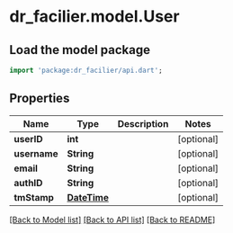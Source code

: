 # dr_facilier.model.User

## Load the model package
```dart
import 'package:dr_facilier/api.dart';
```

## Properties
Name | Type | Description | Notes
------------ | ------------- | ------------- | -------------
**userID** | **int** |  | [optional] 
**username** | **String** |  | [optional] 
**email** | **String** |  | [optional] 
**authID** | **String** |  | [optional] 
**tmStamp** | [**DateTime**](DateTime.md) |  | [optional] 

[[Back to Model list]](../README.md#documentation-for-models) [[Back to API list]](../README.md#documentation-for-api-endpoints) [[Back to README]](../README.md)



